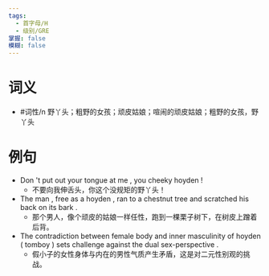 ```yaml
---
tags:
  - 首字母/H
  - 级别/GRE
掌握: false
模糊: false
---
```

# 词义
- #词性/n  野丫头；粗野的女孩；顽皮姑娘；喧闹的顽皮姑娘；粗野的女孩，野丫头
# 例句
- Don 't put out your tongue at me , you cheeky hoyden !
	- 不要向我伸舌头，你这个没规矩的野丫头！
- The man , free as a hoyden , ran to a chestnut tree and scratched his back on its bark .
	- 那个男人，像个顽皮的姑娘一样任性，跑到一棵栗子树下，在树皮上蹭着后背。
- The contradiction between female body and inner masculinity of hoyden ( tomboy ) sets challenge against the dual sex-perspective .
	- 假小子的女性身体与内在的男性气质产生矛盾，这是对二元性别观的挑战。
